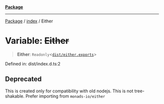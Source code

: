 [**Package**](../../README.md)

***

[Package](../../modules.md) / [index](../README.md) / Either

# Variable: ~~Either~~

> **Either**: `Readonly`\<[`dist/either.exports`](../-internal-/namespaces/dist/either.exports/README.md)\>

Defined in: dist/index.d.ts:2

## Deprecated

This is created only for compatibility with old nodejs. This is not tree-shakable. Prefer importing from `monads-io/either`
